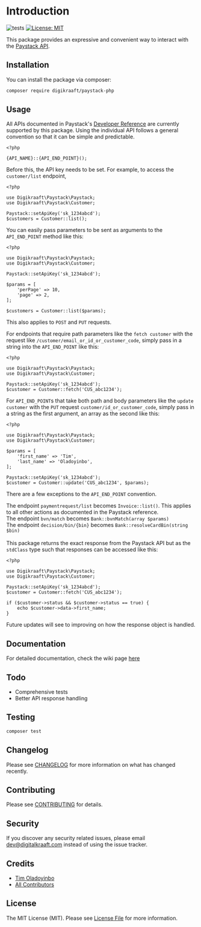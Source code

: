 # Introduction

![tests](https://github.com/digikraaft/paystack-php/workflows/run-tests/badge.svg)
[![License: MIT](https://img.shields.io/badge/License-MIT-yellow.svg)](https://opensource.org/licenses/MIT)


This package provides an expressive and convenient way to interact with the [Paystack API](https://developers.paystack.co/reference).

## Installation

You can install the package via composer:

```bash
composer require digikraaft/paystack-php
```

## Usage

All APIs documented in Paystack's [Developer Reference](https://developers.paystack.co/reference) are currently supported by this package.
Using the individual API follows a general convention so that it can be simple and predictable.

```
<?php 

{API_NAME}::{API_END_POINT}();

```
Before this, the API key needs to be set. For example, to access the `customer/list` endpoint,
```
<?php 

use Digikraaft\Paystack\Paystack;
use Digikraaft\Paystack\Customer;

Paystack::setApiKey('sk_1234abcd');
$customers = Customer::list();

```
You can easily pass parameters to be sent as arguments to the `API_END_POINT` method like this:
```
<?php

use Digikraaft\Paystack\Paystack;
use Digikraaft\Paystack\Customer;

Paystack::setApiKey('sk_1234abcd');

$params = [
    'perPage' => 10,
    'page' => 2,
];

$customers = Customer::list($params);

```
This also applies to `POST` and `PUT` requests.

For endpoints that require path parameters like the `fetch customer` with the request like `/customer/email_or_id_or_customer_code`,
simply pass in a string into the `API_END_POINT` like this:

```
<?php

use Digikraaft\Paystack\Paystack;
use Digikraaft\Paystack\Customer;

Paystack::setApiKey('sk_1234abcd');
$customer = Customer::fetch('CUS_abc1234');

```

For `API_END_POINT`s that take both path and body parameters like the `update customer` with the `PUT` request `customer/id_or_customer_code`,
simply pass in a string as the first argument, an array as the second like this:

```
<?php

use Digikraaft\Paystack\Paystack;
use Digikraaft\Paystack\Customer;

$params = [
    'first_name' => 'Tim',
    'last_name' => 'Oladoyinbo',
];

Paystack::setApiKey('sk_1234abcd');
$customer = Customer::update('CUS_abc1234', $params);

```

There are a few exceptions to the `API_END_POINT` convention.

The endpoint `paymentrequest/list` becomes `Invoice::list()`. This applies to all other actions as documented in the Paystack reference.\
The endpoint `bvn/match` becomes `Bank::bvnMatch(array $params)`\
The endpoint `decision/bin/{bin}` becomes `Bank::resolveCardBin(string $bin)`
<br><br>
This package returns the exact response from the Paystack API but as the `stdClass` type such that responses can be accessed like this:

```
<?php

use Digikraaft\Paystack\Paystack;
use Digikraaft\Paystack\Customer;

Paystack::setApiKey('sk_1234abcd');
$customer = Customer::fetch('CUS_abc1234');

if ($customer->status && $customer->status == true) {
    echo $customer->data->first_name;
}

```
Future updates will see to improving on how the response object is handled.

## Documentation
For detailed documentation, check the wiki page [here](../../wiki)

## Todo
* Comprehensive tests
* Better API response handling

## Testing

``` bash
composer test
```

## Changelog

Please see [CHANGELOG](CHANGELOG.md) for more information on what has changed recently.

## Contributing

Please see [CONTRIBUTING](CONTRIBUTING.md) for details.

## Security

If you discover any security related issues, please email dev@digitalkraaft.com instead of using the issue tracker.

## Credits

- [Tim Oladoyinbo](https://github.com/timoladoyinbo)
- [All Contributors](../../contributors)

## License

The MIT License (MIT). Please see [License File](LICENSE.md) for more information.
